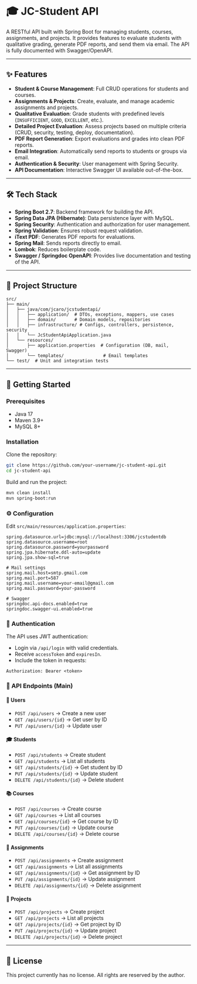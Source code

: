 # 🎓 JC-Student API

A RESTful API built with Spring Boot for managing students, courses, assignments, and projects. It provides features to evaluate students with qualitative grading, generate PDF reports, and send them via email. The API is fully documented with Swagger/OpenAPI.

---

## ✨ Features
- **Student & Course Management**: Full CRUD operations for students and courses.
- **Assignments & Projects**: Create, evaluate, and manage academic assignments and projects.
- **Qualitative Evaluation**: Grade students with predefined levels (`INSUFFICIENT`, `GOOD`, `EXCELLENT`, etc.).
- **Detailed Project Evaluation**: Assess projects based on multiple criteria (CRUD, security, testing, deploy, documentation).
- **PDF Report Generation**: Export evaluations and grades into clean PDF reports.
- **Email Integration**: Automatically send reports to students or groups via email.
- **Authentication & Security**: User management with Spring Security.
- **API Documentation**: Interactive Swagger UI available out-of-the-box.

---

## 🛠️ Tech Stack
- **Spring Boot 2.7**: Backend framework for building the API.
- **Spring Data JPA (Hibernate)**: Data persistence layer with MySQL.
- **Spring Security**: Authentication and authorization for user management.
- **Spring Validation**: Ensures robust request validation.
- **iText PDF**: Generates PDF reports for evaluations.
- **Spring Mail**: Sends reports directly to email.
- **Lombok**: Reduces boilerplate code.
- **Swagger / Springdoc OpenAPI**: Provides live documentation and testing of the API.

---

## 📂 Project Structure
```
src/
├── main/
│   ├── java/com/jcaro/jcstudentapi/
│   │   ├── application/  # DTOs, exceptions, mappers, use cases
│   │   ├── domain/       # Domain models, repositories
│   │   ├── infrastructure/ # Configs, controllers, persistence, security
│   │   └── JcStudentApiApplication.java
│   └── resources/
│       ├── application.properties  # Configuration (DB, mail, Swagger)
│       └── templates/               # Email templates
└── test/  # Unit and integration tests
```

---

## 🚀 Getting Started

### Prerequisites
- Java 17  
- Maven 3.9+  
- MySQL 8+

### Installation

Clone the repository:
```bash
git clone https://github.com/your-username/jc-student-api.git
cd jc-student-api
```

Build and run the project:
```bash
mvn clean install
mvn spring-boot:run
```

### ⚙️ Configuration

Edit `src/main/resources/application.properties`:
```properties
spring.datasource.url=jdbc:mysql://localhost:3306/jcstudentdb
spring.datasource.username=root
spring.datasource.password=yourpassword
spring.jpa.hibernate.ddl-auto=update
spring.jpa.show-sql=true

# Mail settings
spring.mail.host=smtp.gmail.com
spring.mail.port=587
spring.mail.username=your-email@gmail.com
spring.mail.password=your-password

# Swagger
springdoc.api-docs.enabled=true
springdoc.swagger-ui.enabled=true
```

### 🔑 Authentication

The API uses JWT authentication:

- Login via `/api/login` with valid credentials.
- Receive `accessToken` and `expiresIn`.
- Include the token in requests:
```
Authorization: Bearer <token>
```

### 📌 API Endpoints (Main)

#### 👤 Users
- `POST /api/users` → Create a new user  
- `GET /api/users/{id}` → Get user by ID  
- `PUT /api/users/{id}` → Update user  

#### 🎓 Students
- `POST /api/students` → Create student  
- `GET /api/students` → List all students  
- `GET /api/students/{id}` → Get student by ID  
- `PUT /api/students/{id}` → Update student  
- `DELETE /api/students/{id}` → Delete student  

#### 📚 Courses
- `POST /api/courses` → Create course  
- `GET /api/courses` → List all courses  
- `GET /api/courses/{id}` → Get course by ID  
- `PUT /api/courses/{id}` → Update course  
- `DELETE /api/courses/{id}` → Delete course  

#### 📝 Assignments
- `POST /api/assignments` → Create assignment  
- `GET /api/assignments` → List all assignments  
- `GET /api/assignments/{id}` → Get assignment by ID  
- `PUT /api/assignments/{id}` → Update assignment  
- `DELETE /api/assignments/{id}` → Delete assignment  

#### 📂 Projects
- `POST /api/projects` → Create project  
- `GET /api/projects` → List all projects  
- `GET /api/projects/{id}` → Get project by ID  
- `PUT /api/projects/{id}` → Update project  
- `DELETE /api/projects/{id}` → Delete project  

---

## 📄 License

This project currently has no license. All rights are reserved by the author.
